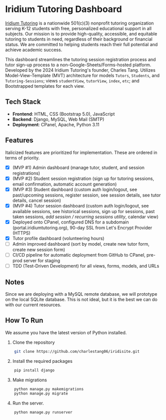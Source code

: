 # Iridium Tutoring Dashboard

[Iridium Tutoring](https://www.iridiumtutoring.org) is a nationwide 501(c)(3) nonprofit tutoring organization serving K-12 students with free, personalized educational support in all subjects. Our mission is to provide high-quality, accessible, and equitable tutoring to students in need, regardless of their background or financial status. We are committed to helping students reach their full potential and achieve academic success.

This dashboard streamlines the tutoring session registration process and tutor sign-up process to a non-Google-Sheets/Forms-hosted platform. Developed by the 2024 Iridium Tutoring's founder, Charles Tang. Utilizes Model-View-Template (MVT) architecture for models `Tutors`, `Students`, and `Tutoring-Sessions`; views `studentView`, `tutorView`, `index`, `etc`; and Bootstrapped templates for each view.

## Tech Stack
- **Frontend**: HTML, CSS (Bootstrap 5.0), JavaScript
- **Backend**: Django, MySQL, Web Mail (SMTP)
- **Deployment**: CPanel, Apache, Python 3.11

## Features
Italicized features are prioritized for implementation. These are ordered in terms of priority.
- [x] (MVP #1) Admin dashboard (manage tutor, student, and session registrations)
- [x] (MVP #2) Student session registration (sign up for tutoring sessions, email confirmation, automatic account generation)
- [x] (MVP #3) Student dashboard (custom auth login/logout, see past/upcoming sessions, register session, see session details, see tutor details, cancel session)
- [x] (MVP #4) Tutor session dashboard (custom auth login/logout, see available sessions, see historical sessions,  sign up for sessions, past taken sessions, *add session / recurring sessions utility*, calendar view)
- [x] Deployed onto CPanel, configured DNS for a subdomain (portal.iridiumtutoring.org), 90-day SSL from Let's Encrypt Provider (HTTPS)
- [x] Tutor profile dashboard (volunteering hours)
- [ ] Admin improved dashboard (sort by model, create new tutor form, create new session form)
- [ ] CI/CD pipeline for automatic deployment from GitHub to CPanel, pre-prod server for staging
- [ ] TDD (Test-Driven Development) for all views, forms, models, and URLs

## Notes

Since we are deploying with a MySQL remote database, we will prototype on the local SQLite database. This is not ideal, but it is the best we can do with our current resources. 

## How To Run
We assume you have the latest version of Python installed.

1. Clone the repository
```bash
    git clone https://github.com/charlestang06/iridisite.git
```

2. Install the required packages
```bash
    pip install django
```

3. Make migrations
```bash
    python manage.py makemigrations
    python manage.py migrate
```

4. Run the server.
```bash
    python manage.py runserver
```

